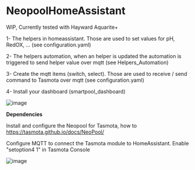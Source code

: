 # NeopoolHomeAssistant

WIP, Currently tested with Hayward Aquarite+ 

1- The helpers in homeassistant. Those are used to set values for pH, RedOX, ... (see configuration.yaml)

2- The helpers automation, when an helper is updated the automation is triggered to send helper value over mqtt (see Helpers_Automation)

3- Create the mqtt items (switch, select). Those are used to receive / send command to Tasmota over mqtt (see configuration.yaml)

4- Install your dashboard (smartpool_dashboard)

![image](https://github.com/fdebrus/NeopoolHomeAssistant/assets/33791533/6f6e29f2-3704-495c-bfde-9b4ceeab6e8e)

**Dependencies**

Install and configure the Neopool for Tasmota, how to https://tasmota.github.io/docs/NeoPool/

Configure MQTT to connect the Tasmota module to HomeAssistant. Enable "setoption4 1" in Tasmota Console

![image](https://github.com/fdebrus/NeopoolHomeAssistant/assets/33791533/5b1388a1-e8fa-41fa-bf44-a80831af3bb0)



